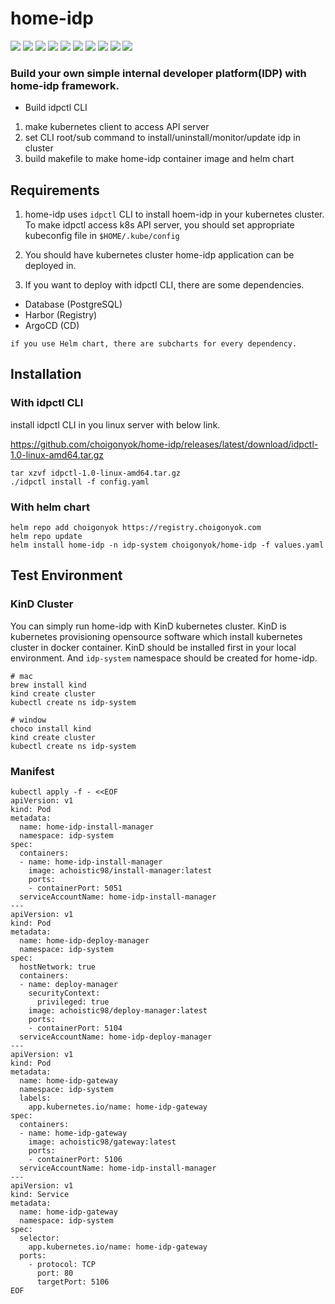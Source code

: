 # home-idp

<img src="https://img.shields.io/badge/Go-00ADD8?style=flat&logo=go&logoColor=white"/> 
<img src="https://img.shields.io/badge/React-61DAFB?style=flat&logo=react&logoColor=black"/> 

<img src="https://img.shields.io/badge/Envoy-AC6199?style=flat&logo=envoyproxy&logoColor=white"/>
<img src="https://img.shields.io/badge/Kubernetes-326CE5?style=flat&logo=kubernetes&logoColor=white"/> 
 <img src="https://img.shields.io/badge/ArgoCD-EF7B4D?style=flat&logo=argo&logoColor=white"/>
 <img src="https://img.shields.io/badge/Harbor-60B932?style=flat&logo=harbor&logoColor=white"/> 
<img src="https://img.shields.io/badge/Kaniko-FFA600?style=flat&logo=kaniko&logoColor=white"/> 
<img src="https://img.shields.io/badge/Docker-2496ED?style=flat&logo=docker&logoColor=white"/>  

<img src="https://img.shields.io/badge/ProtoBuf-4285F4?style=flat&logo=google&logoColor=white"/> 
<img src="https://img.shields.io/badge/Gitops-181717?style=flat&logo=github&logoColor=white"/>

### **Build your own simple internal developer platform(IDP) with home-idp framework.**



* Build idpctl CLI

1. make kubernetes client to access API server
2. set CLI root/sub command to install/uninstall/monitor/update idp in cluster
3. build makefile to make home-idp container image and helm chart

## Requirements

1. home-idp uses `idpctl` CLI to install hoem-idp in your kubernetes cluster. To make idpctl access k8s API server, you should set appropriate kubeconfig file in `$HOME/.kube/config`

2. You should have kubernetes cluster home-idp application can be deployed in.

3. If you want to deploy with idpctl CLI, there are some dependencies.

* Database (PostgreSQL)
* Harbor (Registry)
* ArgoCD (CD)

```
if you use Helm chart, there are subcharts for every dependency.
```

## Installation


### **With idpctl CLI**
install idpctl CLI in you linux server with below link.

https://github.com/choigonyok/home-idp/releases/latest/download/idpctl-1.0-linux-amd64.tar.gz

```
tar xzvf idpctl-1.0-linux-amd64.tar.gz
./idpctl install -f config.yaml
```

### **With helm chart**

```
helm repo add choigonyok https://registry.choigonyok.com
helm repo update
helm install home-idp -n idp-system choigonyok/home-idp -f values.yaml
```


## Test Environment

### KinD Cluster

You can simply run home-idp with KinD kubernetes cluster.
KinD is kubernetes provisioning opensource software which install kubernetes cluster in docker container.
KinD should be installed first in your local environment.
And `idp-system` namespace should be created for home-idp.


```
# mac
brew install kind
kind create cluster
kubectl create ns idp-system
```

```
# window
choco install kind
kind create cluster
kubectl create ns idp-system
```

### Manifest

```
kubectl apply -f - <<EOF
apiVersion: v1
kind: Pod
metadata:
  name: home-idp-install-manager
  namespace: idp-system
spec:
  containers:
  - name: home-idp-install-manager
    image: achoistic98/install-manager:latest
    ports:
    - containerPort: 5051
  serviceAccountName: home-idp-install-manager
---
apiVersion: v1
kind: Pod
metadata:
  name: home-idp-deploy-manager
  namespace: idp-system
spec:
  hostNetwork: true
  containers:
  - name: deploy-manager
    securityContext:
      privileged: true
    image: achoistic98/deploy-manager:latest
    ports:
    - containerPort: 5104
  serviceAccountName: home-idp-deploy-manager
---
apiVersion: v1
kind: Pod
metadata:
  name: home-idp-gateway
  namespace: idp-system
  labels:
    app.kubernetes.io/name: home-idp-gateway
spec:
  containers:
  - name: home-idp-gateway
    image: achoistic98/gateway:latest
    ports:
    - containerPort: 5106
  serviceAccountName: home-idp-install-manager
---
apiVersion: v1
kind: Service
metadata:
  name: home-idp-gateway
  namespace: idp-system
spec:
  selector:
    app.kubernetes.io/name: home-idp-gateway
  ports:
    - protocol: TCP
      port: 80
      targetPort: 5106
EOF
```